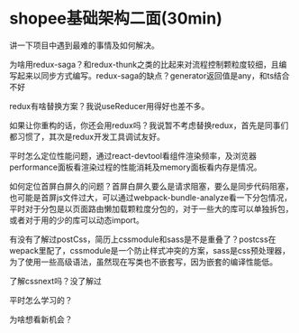 # shopee基础架构二面(30min)

讲一下项目中遇到最难的事情及如何解决。

为啥用redux-saga？和redux-thunk之类的比起来对流程控制颗粒度较细，且编写起来以同步方式编写。redux-saga的缺点？generator返回值是any，和ts结合不好

redux有啥替换方案？我说useReducer用得好也差不多。

如果让你重构的话，你还会用redux吗？我说暂不考虑替换redux，首先是同事们都习惯了，其次是redux开发工具调试友好。

平时怎么定位性能问题，通过react-devtool看组件渲染频率，及浏览器performance面板看渲染过程的性能消耗及memory面板看内存是情况。

如何定位首屏白屏久的问题？首屏白屏久要么是请求阻塞，要么是同步代码阻塞，也可能是首屏js文件过大，可以通过webpack-bundle-analyze看一下分包情况，平时对于分包是以页面路由懒加载颗粒度分包的，对于一些大的库可以单独拆包，或者对于用的少的库可以动态import。

有没有了解过postCss，简历上cssmodule和sass是不是重叠了？postcss在wepack里配了，cssmodule是一个防止样式冲突的方案，sass是css预处理器，为了使用一些高级语法，虽然现在写类也不嵌套写，因为嵌套的编译性能低。

了解cssnext吗？没了解过

平时怎么学习的？

为啥想看新机会？




